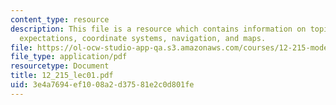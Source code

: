 ```yaml
---
content_type: resource
description: This file is a resource which contains information on topics like class
  expectations, coordinate systems, navigation, and maps.
file: https://ol-ocw-studio-app-qa.s3.amazonaws.com/courses/12-215-modern-navigation-fall-2006/3e4a7694ef1008a2d37581e2c0d801fe_12_215_lec01.pdf
file_type: application/pdf
resourcetype: Document
title: 12_215_lec01.pdf
uid: 3e4a7694-ef10-08a2-d375-81e2c0d801fe
---
```

